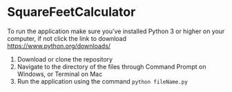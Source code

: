 # SquareFeetCalculator
To run the application make sure you've installed Python 3 or higher on your computer, if not click the link to download https://www.python.org/downloads/

1. Download or clone the repository
2. Navigate to the directory of the files through Command Prompt on Windows, or Terminal on Mac
3. Run the application using the command ```python fileName.py```
